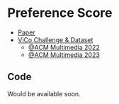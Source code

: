 # Preference Score
- [Paper](https://arxiv.org/abs/2307.10636)
- [ViCo Challenge & Dataset](https://vico.solutions/)
  - [@ACM Multimedia 2022](https://vico.solutions/leaderboard/2022)
  - [@ACM Multimedia 2023](https://vico.solutions/leaderboard/2023)
 
## Code
Would be available soon.
